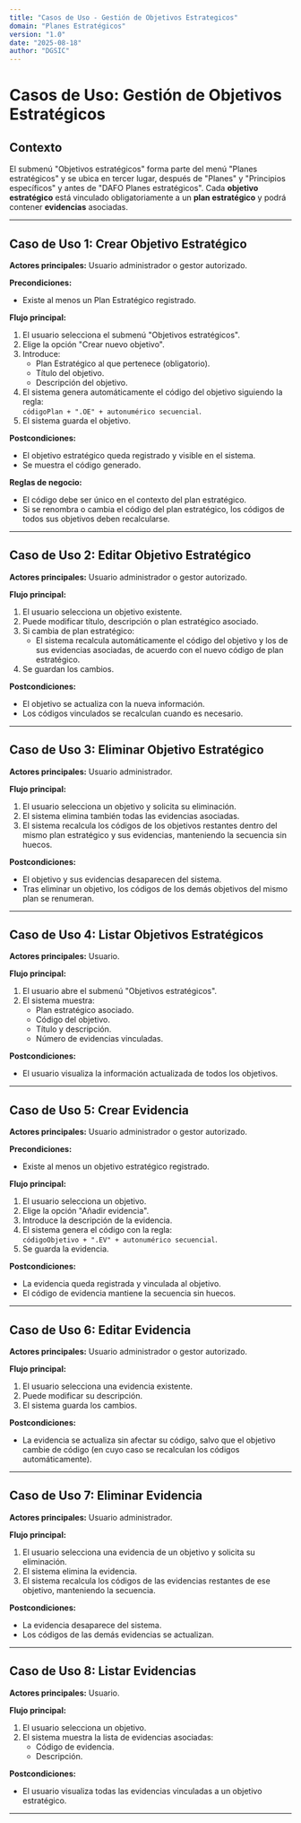 ```yaml
---
title: "Casos de Uso - Gestión de Objetivos Estrategicos"
domain: "Planes Estratégicos"
version: "1.0"
date: "2025-08-18"
author: "DGSIC"
---
```


# Casos de Uso: Gestión de Objetivos Estratégicos

## Contexto
El submenú "Objetivos estratégicos" forma parte del menú "Planes estratégicos" y se ubica en tercer lugar, después de "Planes" y "Principios específicos" y antes de "DAFO Planes estratégicos".
Cada **objetivo estratégico** está vinculado obligatoriamente a un **plan estratégico** y podrá contener **evidencias** asociadas.

---

## Caso de Uso 1: Crear Objetivo Estratégico
**Actores principales:** Usuario administrador o gestor autorizado.  

**Precondiciones:**
- Existe al menos un Plan Estratégico registrado.  

**Flujo principal:**
1. El usuario selecciona el submenú "Objetivos estratégicos".
2. Elige la opción "Crear nuevo objetivo".
3. Introduce:
   - Plan Estratégico al que pertenece (obligatorio).
   - Título del objetivo.
   - Descripción del objetivo.
4. El sistema genera automáticamente el código del objetivo siguiendo la regla:  
   `códigoPlan + ".OE" + autonumérico secuencial`.  
5. El sistema guarda el objetivo.  

**Postcondiciones:**
- El objetivo estratégico queda registrado y visible en el sistema.
- Se muestra el código generado.

**Reglas de negocio:**
- El código debe ser único en el contexto del plan estratégico.
- Si se renombra o cambia el código del plan estratégico, los códigos de todos sus objetivos deben recalcularse.

---

## Caso de Uso 2: Editar Objetivo Estratégico
**Actores principales:** Usuario administrador o gestor autorizado.  

**Flujo principal:**
1. El usuario selecciona un objetivo existente.
2. Puede modificar título, descripción o plan estratégico asociado.
3. Si cambia de plan estratégico:
   - El sistema recalcula automáticamente el código del objetivo y los de sus evidencias asociadas, de acuerdo con el nuevo código de plan estratégico.
4. Se guardan los cambios.

**Postcondiciones:**
- El objetivo se actualiza con la nueva información.
- Los códigos vinculados se recalculan cuando es necesario.

---

## Caso de Uso 3: Eliminar Objetivo Estratégico
**Actores principales:** Usuario administrador.  

**Flujo principal:**
1. El usuario selecciona un objetivo y solicita su eliminación.
2. El sistema elimina también todas las evidencias asociadas.
3. El sistema recalcula los códigos de los objetivos restantes dentro del mismo plan estratégico y sus evidencias, manteniendo la secuencia sin huecos.

**Postcondiciones:**
- El objetivo y sus evidencias desaparecen del sistema.
- Tras eliminar un objetivo, los códigos de los demás objetivos del mismo plan se renumeran.

---

## Caso de Uso 4: Listar Objetivos Estratégicos
**Actores principales:** Usuario.  

**Flujo principal:**
1. El usuario abre el submenú "Objetivos estratégicos".
2. El sistema muestra:
   - Plan estratégico asociado.
   - Código del objetivo.
   - Título y descripción.
   - Número de evidencias vinculadas.  

**Postcondiciones:**
- El usuario visualiza la información actualizada de todos los objetivos.

---

## Caso de Uso 5: Crear Evidencia
**Actores principales:** Usuario administrador o gestor autorizado.  

**Precondiciones:**
- Existe al menos un objetivo estratégico registrado.  

**Flujo principal:**
1. El usuario selecciona un objetivo.
2. Elige la opción "Añadir evidencia".
3. Introduce la descripción de la evidencia.
4. El sistema genera el código con la regla:  
   `códigoObjetivo + ".EV" + autonumérico secuencial`.  
5. Se guarda la evidencia.

**Postcondiciones:**
- La evidencia queda registrada y vinculada al objetivo.
- El código de evidencia mantiene la secuencia sin huecos.

---

## Caso de Uso 6: Editar Evidencia
**Actores principales:** Usuario administrador o gestor autorizado.  

**Flujo principal:**
1. El usuario selecciona una evidencia existente.
2. Puede modificar su descripción.
3. El sistema guarda los cambios.

**Postcondiciones:**
- La evidencia se actualiza sin afectar su código, salvo que el objetivo cambie de código (en cuyo caso se recalculan los códigos automáticamente).

---

## Caso de Uso 7: Eliminar Evidencia
**Actores principales:** Usuario administrador.  

**Flujo principal:**
1. El usuario selecciona una evidencia de un objetivo y solicita su eliminación.
2. El sistema elimina la evidencia.
3. El sistema recalcula los códigos de las evidencias restantes de ese objetivo, manteniendo la secuencia.

**Postcondiciones:**
- La evidencia desaparece del sistema.
- Los códigos de las demás evidencias se actualizan.

---

## Caso de Uso 8: Listar Evidencias
**Actores principales:** Usuario.  

**Flujo principal:**
1. El usuario selecciona un objetivo.
2. El sistema muestra la lista de evidencias asociadas:
   - Código de evidencia.
   - Descripción.

**Postcondiciones:**
- El usuario visualiza todas las evidencias vinculadas a un objetivo estratégico.

---
